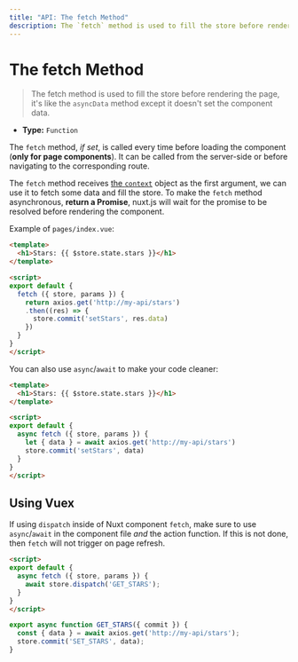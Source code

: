 ```yaml
---
title: "API: The fetch Method"
description: The `fetch` method is used to fill the store before rendering the page, it's like the `asyncData` method except it doesn't set the component data.
---
```


# The fetch Method

> The fetch method is used to fill the store before rendering the page, it's like the `asyncData` method except it doesn't set the component data.

- **Type:** `Function`

The `fetch` method, *if set*, is called every time before loading the component (**only for page components**). It can be called from the server-side or before navigating to the corresponding route.

The `fetch` method receives [the `context`](/api/context) object as the first argument, we can use it to fetch some data and fill the store. To make the `fetch` method asynchronous, **return a Promise**, nuxt.js will wait for the promise to be resolved before rendering the component.

Example of `pages/index.vue`:

```html
<template>
  <h1>Stars: {{ $store.state.stars }}</h1>
</template>

<script>
export default {
  fetch ({ store, params }) {
    return axios.get('http://my-api/stars')
    .then((res) => {
      store.commit('setStars', res.data)
    })
  }
}
</script>
```

You can also use `async`/`await` to make your code cleaner:

```html
<template>
  <h1>Stars: {{ $store.state.stars }}</h1>
</template>

<script>
export default {
  async fetch ({ store, params }) {
    let { data } = await axios.get('http://my-api/stars')
    store.commit('setStars', data)
  }
}
</script>
```

## Using Vuex

If using `dispatch` inside of Nuxt component `fetch`, make sure to use `async`/`await` in the component file *and* the action function. If this is not done, then `fetch` will not trigger on page refresh.

```html
<script>
export default {
  async fetch ({ store, params }) {
    await store.dispatch('GET_STARS');
  }
}
</script>
```

```js
export async function GET_STARS({ commit }) {
  const { data } = await axios.get('http://my-api/stars');
  store.commit('SET_STARS', data);
}
```
